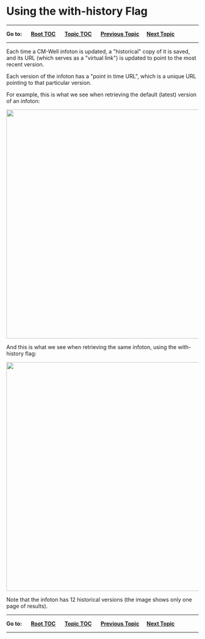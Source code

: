 # Using the with-history Flag

----

**Go to:** &nbsp;&nbsp;&nbsp;&nbsp; [**Root TOC**](CM-Well.RootTOC.md) &nbsp;&nbsp;&nbsp;&nbsp; [**Topic TOC**](API.TOC.md) &nbsp;&nbsp;&nbsp;&nbsp; [**Previous Topic**](API.UsingTheWith-dataFlag.md)&nbsp;&nbsp;&nbsp;&nbsp; [**Next Topic**](API.UsingTheWith-deletedFlag.md)  

----

Each time a CM-Well infoton is updated, a "historical" copy of it is saved, and its URL (which serves as a "virtual link") is updated to point to the most recent version.

Each version of the infoton has a "point in time URL", which is a unique URL pointing to that particular version.

For example, this is what we see when retrieving the default (latest) version of an infoton:

<img src="./_Images/Infoton-no-history.png" width=950 height=600>

And this is what we see when retrieving the same infoton, using the with-history flag:

<img src="./_Images/infoton-with-history.png" width=950 height=600>

Note that the infoton has 12 historical versions (the image shows only one page of results).

----

**Go to:** &nbsp;&nbsp;&nbsp;&nbsp; [**Root TOC**](CM-Well.RootTOC.md) &nbsp;&nbsp;&nbsp;&nbsp; [**Topic TOC**](API.TOC.md) &nbsp;&nbsp;&nbsp;&nbsp; [**Previous Topic**](API.UsingTheWith-dataFlag.md)&nbsp;&nbsp;&nbsp;&nbsp; [**Next Topic**](API.UsingTheWith-deletedFlag.md)  

----